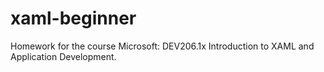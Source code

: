 # xaml-beginner
Homework for the course Microsoft: DEV206.1x Introduction to XAML and Application Development.
